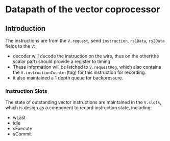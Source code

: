 # Datapath of the vector coprocessor

## Introduction

The instructions are from the `V.request`, send `instruction`, `rs1Data`, `rs2Data` fields to the `V`:
  - decoder will decode the instruction on the wire, thus on the other(the scalar part) should provide a register to timing
  - These information will be latched to `V.requestReg`, which also contains the `V.instructionCounter`(tag) for this instruction for recording.
  - it also maintained a 1 depth queue for backpressure.

### Instruction Slots
The state of outstanding vector instructions are maintained in the `V.slots`, which is design as a component to record instruction state, including:
  - wLast
  - idle
  - sExecute
  - sCommit
